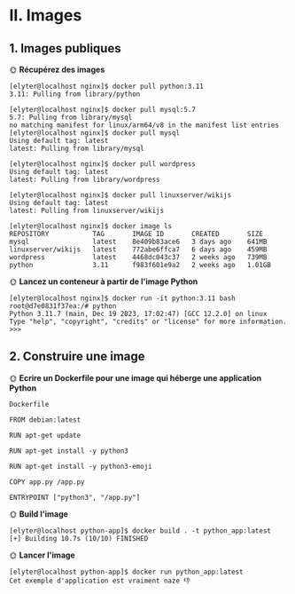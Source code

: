 # II. Images

## 1. Images publiques

🌞 **Récupérez des images**

```
[elyter@localhost nginx]$ docker pull python:3.11
3.11: Pulling from library/python

[elyter@localhost nginx]$ docker pull mysql:5.7
5.7: Pulling from library/mysql
no matching manifest for linux/arm64/v8 in the manifest list entries
[elyter@localhost nginx]$ docker pull mysql
Using default tag: latest
latest: Pulling from library/mysql

[elyter@localhost nginx]$ docker pull wordpress
Using default tag: latest
latest: Pulling from library/wordpress

[elyter@localhost nginx]$ docker pull linuxserver/wikijs
Using default tag: latest
latest: Pulling from linuxserver/wikijs

[elyter@localhost nginx]$ docker image ls
REPOSITORY           TAG       IMAGE ID       CREATED       SIZE
mysql                latest    8e409b83ace6   3 days ago    641MB
linuxserver/wikijs   latest    772abe6ffca7   6 days ago    459MB
wordpress            latest    4468dc043c37   2 weeks ago   739MB
python               3.11      f983f601e9a2   2 weeks ago   1.01GB

```

🌞 **Lancez un conteneur à partir de l'image Python**

```
[elyter@localhost nginx]$ docker run -it python:3.11 bash
root@d7e0831f37ea:/# python
Python 3.11.7 (main, Dec 19 2023, 17:02:47) [GCC 12.2.0] on linux
Type "help", "copyright", "credits" or "license" for more information.
>>> 
```

## 2. Construire une image


🌞 **Ecrire un Dockerfile pour une image qui héberge une application Python**

```
Dockerfile

FROM debian:latest

RUN apt-get update

RUN apt-get install -y python3

RUN apt-get install -y python3-emoji

COPY app.py /app.py

ENTRYPOINT ["python3", "/app.py"]
```

🌞 **Build l'image**

```
[elyter@localhost python-app]$ docker build . -t python_app:latest
[+] Building 10.7s (10/10) FINISHED        
```

🌞 **Lancer l'image**

```
[elyter@localhost python-app]$ docker run python_app:latest
Cet exemple d'application est vraiment naze 👎
```